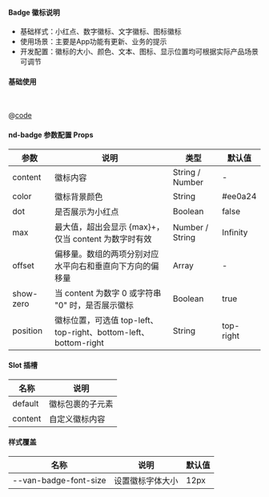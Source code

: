 #### Badge 徽标说明
- 基础样式：小红点、数字徽标、文字徽标、图标徽标
- 使用场景：主要是App功能有更新、业务的提示
- 开发配置：徽标的大小、颜色、文本、图标、显示位置均可根据实际产品场景可调节


#### 基础使用

<br />

<common-code-format>
  <template #source>
    <APP-ndBadge-ndBadge></APP-ndBadge-ndBadge>
  </template>

  @[code](../.vuepress/components/APP/ndBadge/ndBadge.vue)

</common-code-format>




#### nd-badge 参数配置 Props

| 参数                    | 说明                       | 类型        | 默认值                                        |
| -------------------     | ------------------------  | ----------- | --------------------------------------------- |
| content                 | 徽标内容                   |  String / Number |      -       |
| color                   | 徽标背景颜色               |  String           |      #ee0a24    |
| dot                     | 是否展示为小红点           |  Boolean           |        false    |
| max                     | 最大值，超出会显示 {max}+，仅当 content 为数字时有效      |  Number / String    |      Infinity   |
| offset                  | 偏移量。数组的两项分别对应水平向右和垂直向下方向的偏移量      |  Array    |      -    |
| show-zero               | 当 content 为数字 0 或字符串 "0" 时，是否展示徽标        |  Boolean    |      true   |
| position                | 徽标位置，可选值 top-left、top-right、bottom-left、bottom-right         |  String     |   top-right   |


#### Slot 插槽 

| 名称        | 说明                              |
| ----------  | -------------------------------- |
| default     | 徽标包裹的子元素                   |
| content     | 自定义徽标内容                     |

#### 样式覆盖
| 名称        | 说明                              |默认值                              |
| ----------  | -------------------------------- | ------------------------------- |
| --van-badge-font-size     | 设置徽标字体大小                   | 12px |